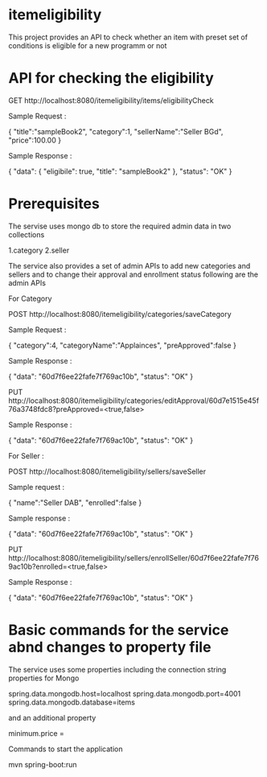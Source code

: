 # itemeligibility

This project provides an API to check whether an item with preset set of conditions is eligible for a new programm or not 

# API for checking the eligibility 

GET http://localhost:8080/itemeligibility/items/eligibilityCheck

Sample Request :

{
    "title":"sampleBook2",
    "category":1,
    "sellerName":"Seller BGd",
    "price":100.00
}

Sample Response :

{
    "data": {
        "eligibile": true,
        "title": "sampleBook2"
    },
    "status": "OK"
}

# Prerequisites

The servise uses mongo db to store the required admin data in two collections 

1.category 
2.seller

The service also provides a set of admin APIs to add new categories and sellers and to change their approval and enrollment status following are the admin APIs 

For Category 

POST http://localhost:8080/itemeligibility/categories/saveCategory

Sample Request :

{
    "category":4,
    "categoryName":"Applainces",
    "preApproved":false 
}

Sample Response :

{
    "data": "60d7f6ee22fafe7f769ac10b",
    "status": "OK"
}

PUT http://localhost:8080/itemeligibility/categories/editApproval/60d7e1515e45f76a3748fdc8?preApproved=<true,false>

Sample Response :

{
    "data": "60d7f6ee22fafe7f769ac10b",
    "status": "OK"
}

For Seller :

POST http://localhost:8080/itemeligibility/sellers/saveSeller

Sample request :

{
    "name":"Seller DAB",
    "enrolled":false 
}

Sample response :

{
    "data": "60d7f6ee22fafe7f769ac10b",
    "status": "OK"
}


PUT http://localhost:8080/itemeligibility/sellers/enrollSeller/60d7f6ee22fafe7f769ac10b?enrolled=<true,false>

Sample Response :

{
    "data": "60d7f6ee22fafe7f769ac10b",
    "status": "OK"
}


# Basic commands for the service abnd changes to property file 

The service uses some properties including the connection string properties for Mongo 

spring.data.mongodb.host=localhost
spring.data.mongodb.port=4001
spring.data.mongodb.database=items

and an additional property 

minimum.price = <Minimum price>
    
Commands to start the application 
    
mvn spring-boot:run


